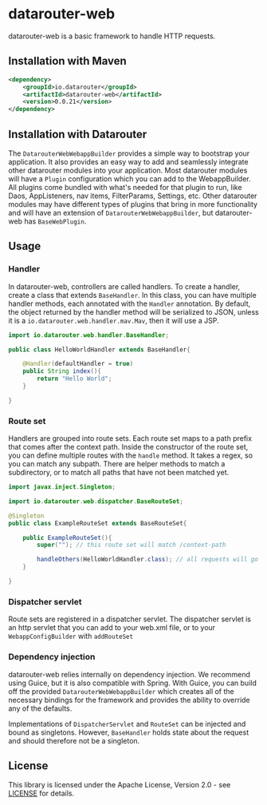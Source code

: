 # datarouter-web

datarouter-web is a basic framework to handle HTTP requests.

## Installation with Maven

```xml
<dependency>
	<groupId>io.datarouter</groupId>
	<artifactId>datarouter-web</artifactId>
	<version>0.0.21</version>
</dependency>
```

## Installation with Datarouter

The `DatarouterWebWebappBuilder` provides a simple way to bootstrap your application. It also provides an easy way 
to add and seamlessly integrate other datarouter modules into your application. Most datarouter modules will have a 
`Plugin` configuration which you can add to the WebappBuilder. All plugins come bundled with what's needed for that 
plugin to run, like Daos, AppListeners, nav items, FilterParams, Settings, etc. Other datarouter modules may have 
different types of plugins that bring in more functionality and will have an extension of `DatarouterWebWebappBuilder`, 
but datarouter-web has `BaseWebPlugin`. 

## Usage

### Handler

In datarouter-web, controllers are called handlers. To create a handler, create a class that extends `BaseHandler`. 
In this class, you can have multiple handler methods, each annotated with the `Handler` annotation.
By default, the object returned by the handler method will be serialized to JSON, unless it is a
`io.datarouter.web.handler.mav.Mav`, then it will use a JSP.

```java
import io.datarouter.web.handler.BaseHandler;

public class HelloWorldHandler extends BaseHandler{

	@Handler(defaultHandler = true)
	public String index(){
		return "Hello World";
	}

}
```

### Route set

Handlers are grouped into route sets. Each route set maps to a path prefix that comes after the context path.
Inside the constructor of the route set, you can define multiple routes with the `handle` method. It takes a regex, 
so you can match any subpath. There are helper methods to match a subdirectory, or to match all paths that have 
not been matched yet.

```java
import javax.inject.Singleton;

import io.datarouter.web.dispatcher.BaseRouteSet;

@Singleton
public class ExampleRouteSet extends BaseRouteSet{

	public ExampleRouteSet(){
		super(""); // this route set will match /context-path

		handleOthers(HelloWorldHandler.class); // all requests will go to this handler
	}

}
```

### Dispatcher servlet

Route sets are registered in a dispatcher servlet. The dispatcher servlet is an http servlet that you can add 
to your web.xml file, or to your `WebappConfigBuilder` with `addRouteSet`


### Dependency injection

datarouter-web relies internally on dependency injection. We recommend using Guice, but it is also compatible 
with Spring. With Guice, you can build off the provided `DatarouterWebWebappBuilder` which creates all of the 
necessary bindings for the framework and provides the ability to override any of the defaults. 

Implementations of `DispatcherServlet` and `RouteSet` can be injected and bound as singletons. However, 
`BaseHandler` holds state about the request and should therefore not be a singleton.

## License

This library is licensed under the Apache License, Version 2.0 - see [LICENSE](../LICENSE) for details.
